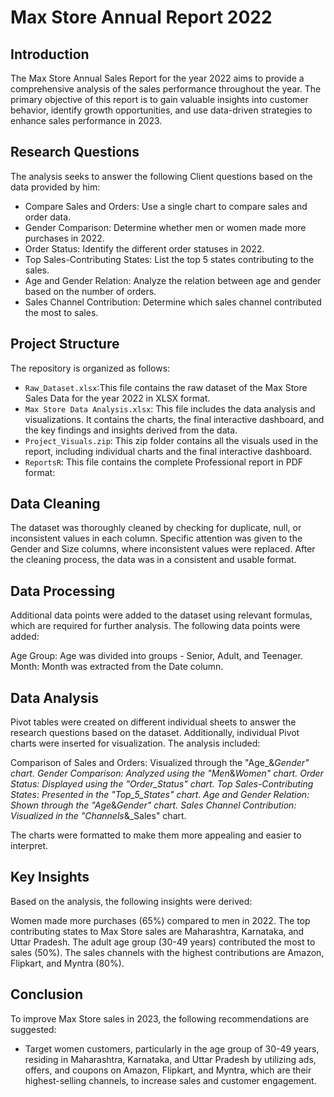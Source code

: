 # Max Store Annual Report 2022

## Introduction
The Max Store Annual Sales Report for the year 2022 aims to provide a comprehensive analysis of the sales performance throughout the year. The primary objective of this report is to gain valuable insights into customer behavior, identify growth opportunities, and use data-driven strategies to enhance sales performance in 2023.



## Research Questions
The analysis seeks to answer the following Client questions based on the data provided by him:

* Compare Sales and Orders: Use a single chart to compare sales and order data.
* Gender Comparison: Determine whether men or women made more purchases in 2022.
* Order Status: Identify the different order statuses in 2022.
* Top Sales-Contributing States: List the top 5 states contributing to the sales.
* Age and Gender Relation: Analyze the relation between age and gender based on the number of orders.
* Sales Channel Contribution: Determine which sales channel contributed the most to sales.



## Project Structure
The repository is organized as follows:

- `Raw_Dataset.xlsx`:This file contains the raw dataset of the Max Store Sales Data for the year 2022 in XLSX format.
- `Max Store Data Analysis.xlsx`: This file includes the data analysis and visualizations. It contains the charts, the final interactive dashboard, and the key findings and insights derived from the data.
- `Project_Visuals.zip`: This zip folder contains all the visuals used in the report, including individual charts and the final interactive dashboard.
- `ReportsR`: This file contains the complete Professional report in PDF format:



## Data Cleaning
The dataset was thoroughly cleaned by checking for duplicate, null, or inconsistent values in each column. Specific attention was given to the Gender and Size columns, where inconsistent values were replaced. After the cleaning process, the data was in a consistent and usable format.



## Data Processing
Additional data points were added to the dataset using relevant formulas, which are required for further analysis. The following data points were added:

Age Group: Age was divided into groups - Senior, Adult, and Teenager.
Month: Month was extracted from the Date column.



## Data Analysis
Pivot tables were created on different individual sheets to answer the research questions based on the dataset. Additionally, individual Pivot charts were inserted for visualization. The analysis included:

Comparison of Sales and Orders: Visualized through the "Age_&_Gender" chart.
Gender Comparison: Analyzed using the "Men_&_Women" chart.
Order Status: Displayed using the "Order_Status" chart.
Top Sales-Contributing States: Presented in the "Top_5_States" chart.
Age and Gender Relation: Shown through the "Age_&_Gender" chart.
Sales Channel Contribution: Visualized in the "Channels_&_Sales" chart.

The charts were formatted to make them more appealing and easier to interpret.



## Key Insights
Based on the analysis, the following insights were derived:

Women made more purchases (65%) compared to men in 2022.
The top contributing states to Max Store sales are Maharashtra, Karnataka, and Uttar Pradesh.
The adult age group (30-49 years) contributed the most to sales (50%).
The sales channels with the highest contributions are Amazon, Flipkart, and Myntra (80%).



## Conclusion
To improve Max Store sales in 2023, the following recommendations are suggested:

* Target women customers, particularly in the age group of 30-49 years, residing in Maharashtra, Karnataka, and Uttar Pradesh by utilizing ads, offers, and coupons on Amazon, Flipkart, and Myntra, which are their highest-selling channels, to increase sales and customer engagement.
